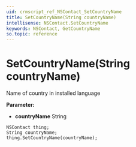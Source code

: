 ```yaml
---
uid: crmscript_ref_NSContact_SetCountryName
title: SetCountryName(String countryName)
intellisense: NSContact.SetCountryName
keywords: NSContact, GetCountryName
so.topic: reference
---
```


# SetCountryName(String countryName)

Name of country in installed language

**Parameter:** 
 - **countryName** String

```crmscript
NSContact thing;
String countryName;
thing.SetCountryName(countryName);
```

